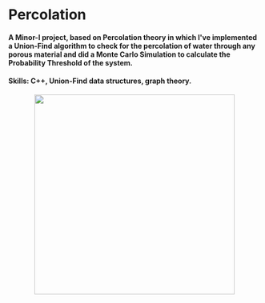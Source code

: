 # Percolation

#### A Minor-I project, based on Percolation theory in which I've implemented a Union-Find algorithm to check for the percolation of water through any porous material and did a Monte Carlo Simulation to calculate the Probability Threshold of the system.

#### Skills: C++, Union-Find data structures, graph theory.

<p align="center">
  <img width="400" height="400" src="https://github.com/OjasviChauhan/Percolation/blob/main/Utility/PercolationGIF.gif">
</p>
